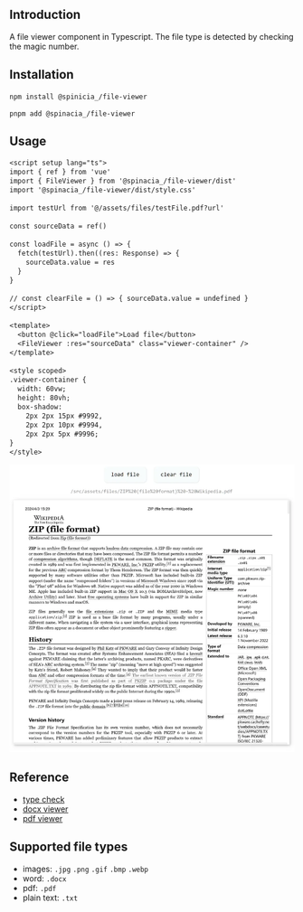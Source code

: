 ## Introduction

A file viewer component in Typescript. The file type is detected by checking
the magic number.

## Installation

```
npm install @spinicia_/file-viewer
```

```
pnpm add @spinacia_/file-viewer
```

## Usage

```
<script setup lang="ts">
import { ref } from 'vue'
import { FileViewer } from '@spinacia_/file-viewer/dist'
import '@spinacia_/file-viewer/dist/style.css'

import testUrl from '@/assets/files/testFile.pdf?url'

const sourceData = ref()

const loadFile = async () => {
  fetch(testUrl).then((res: Response) => {
    sourceData.value = res
  }
}

// const clearFile = () => { sourceData.value = undefined }
</script>

<template>
  <button @click="loadFile">Load file</button>
  <FileViewer :res="sourceData" class="viewer-container" />
</template>

<style scoped>
.viewer-container {
  width: 60vw;
  height: 80vh;
  box-shadow:
    2px 2px 15px #9992,
    2px 2px 10px #9994,
    2px 2px 5px #9996;
}
</style>
```

![img.webp](docs%2Fimg.webp)

## Reference

- [type check](https://github.com/sindresorhus/file-type)
- [docx viewer](https://www.npmjs.com/package/docx-preview)
- [pdf viewer](https://github.com/TaTo30/vue-pdf)

## Supported file types

- images: `.jpg` `.png` `.gif` `.bmp` `.webp`
- word: `.docx`
- pdf: `.pdf`
- plain text: `.txt`

